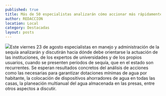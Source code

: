 ```yaml
---
published: true
title: Más de 50 especialistas analizarán cómo accionar más rápidamente ante la sequía
author: REDACCION
location: Local
category: Destacadas
layout: posts
---
```


![](http://i.imgur.com/rTpKEjbm.jpg)Este viernes 23 de agosto especialistas en manejo y administración de la sequía analizarán y discutirán hacia dónde debe orientarse la actuación de las instituciones,  de los expertos de universidades y de los propios usuarios, cuando se presenten períodos de sequía, que en el estado son recurrentes. Se esperan resultados concretos del análisis de acciones como las necesarias para garantizar dotaciones mínimas de agua por habitante, la colocación de dispositivos ahorradores de agua en todas las casas, la planeación multianual del agua almacenada en las presas, entre otros aspectos a discutir.
